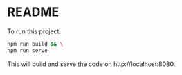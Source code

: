 # README

To run this project:

```bash
npm run build && \
npm run serve
```

This will build and serve the code on http://localhost:8080.